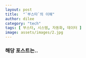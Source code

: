 ```yaml
---
layout: post
title:  "`부스타`의 이해"
author: dilee
category: "tech"
tags: [ 부스타, 시스템, 자동화, 데이터 ]
image: assets/images/2.jpg
---
```


### 해당 포스트는..
> 
